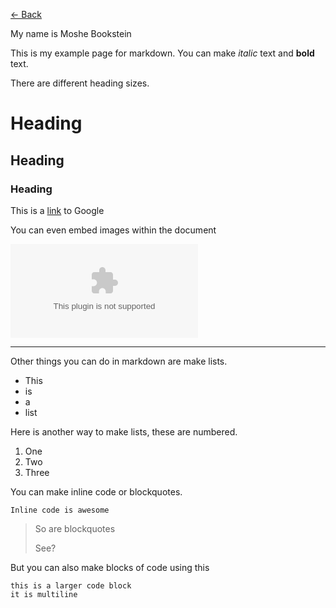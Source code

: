 [<- Back](https://mbookucsd.github.io/cse15l-lab-reports/index.html)

My name is Moshe Bookstein

This is my example page for markdown.
You can make *italic* text and **bold** text.

There are different heading sizes.
# Heading
## Heading
### Heading

This is a [link](https://google.com) to Google

You can even embed images within the document

![Image](https://logo.clearbit.com/spacex.com)	


---

Other things you can do in markdown are make lists.
* This
* is
* a
* list
 
Here is another way to make lists, these are numbered.
1. One
2. Two
3. Three

You can make inline code or blockquotes.

`Inline code is awesome`

>So are blockquotes
>
>See?

But you can also make blocks of code using this
```
this is a larger code block
it is multiline
```
